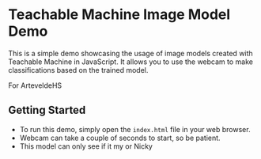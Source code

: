 # Teachable Machine Image Model Demo

This is a simple demo showcasing the usage of image models created with Teachable Machine in JavaScript. It allows you to use the webcam to make classifications based on the trained model.

For ArteveldeHS

## Getting Started

- To run this demo, simply open the `index.html` file in your web browser.
- Webcam can take a couple of seconds to start, so be patient. 
- This model can only see if it my or Nicky
